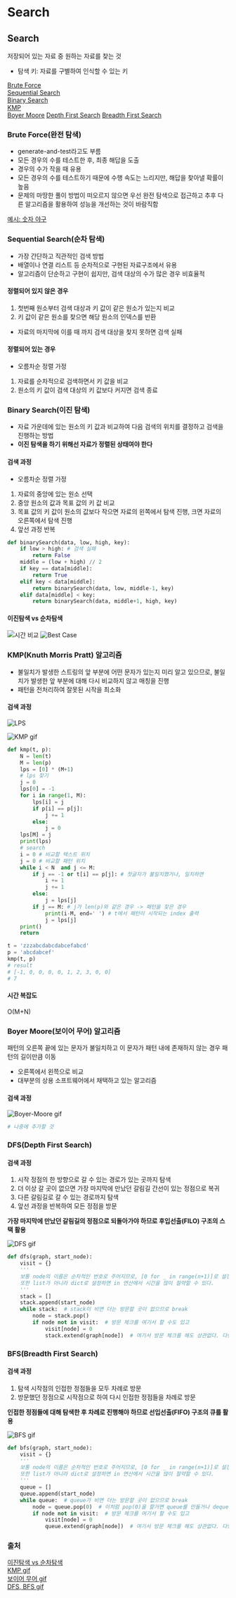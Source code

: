 # Search

## Search
저장되어 있는 자료 중 원하는 자료를 찾는 것
- 탐색 키: 자료를 구별하여 인식할 수 있는 키

[Brute Force](#brute-force완전-탐색)  
[Sequential Search](#sequential-search순차-탐색)  
[Binary Search](#binary-search이진-탐색)  
[KMP](#kmpknuth-morris-pratt-알고리즘)  
[Boyer Moore](#boyer-moore보이어-무어-알고리즘)
[Depth First Search](#dfsdepth-first-search)
[Breadth First Search](#bfsbreadth-first-search)

### Brute Force(완전 탐색)
- generate-and-test라고도 부름
- 모든 경우의 수를 테스트한 후, 최종 해답을 도출
- 경우의 수가 작을 때 유용
- 모든 경우의 수를 테스트하기 때문에 수행 속도는 느리지만, 해답을 찾아낼 확률이 높음
- 문제의 마땅한 풀이 방법이 떠오르지 않으면 우선 완전 탐색으로 접근하고 추후 다른 알고리즘을 활용하여 성능을 개선하는 것이 바람직함

[예시: 숫자 야구](https://www.acmicpc.net/problem/2503)

### Sequential Search(순차 탐색)
- 가장 간단하고 직관적인 검색 방법
- 배열이나 연결 리스트 등 순차적으로 구현된 자료구조에서 유용
- 알고리즘이 단순하고 구현이 쉽지만, 검색 대상의 수가 많은 경우 비효율적

#### 정렬되어 있지 않은 경우
1. 첫번째 원소부터 검색 대상과 키 값이 같은 원소가 있는지 비교
2. 키 값이 같은 원소를 찾으면 해당 원소의 인덱스를 반환
- 자료의 마지막에 이를 때 까지 검색 대상을 찾지 못하면 검색 실패

#### 정렬되어 있는 경우
- 오름차순 정렬 가정
1. 자료를 순차적으로 검색하면서 키 값을 비교
2. 원소의 키 값이 검색 대상의 키 값보다 커지면 검색 종료

### Binary Search(이진 탐색)
- 자료 가운데에 있는 원소의 키 값과 비교하여 다음 검색의 위치를 결정하고 검색을 진행하는 방법
- **이진 탐색을 하기 위해선 자료가 정렬된 상태여야 한다**

#### 검색 과정
- 오름차순 정렬 가정
1. 자료의 중앙에 있는 원소 선택
2. 중앙 원소의 값과 목표 값의 키 값 비교
3. 목표 값의 키 값이 원소의 값보다 작으면 자료의 왼쪽에서 탐색 진행, 크면 자료의 오른쪽에서 탐색 진행
4. 앞선 과정 반복

```python
def binarySearch(data, low, high, key):
    if low > high: # 검색 실패
        return False
    middle = (low + high) // 2
    if key == data[middle]:
        return True
    elif key < data[middle]:
        return binarySearch(data, low, middle-1, key)
    elif data[middle] < key:
        return binarySearch(data, middle+1, high, key)

```
#### 이진탐색 vs 순차탐색
![시간 비교](https://www.mathwarehouse.com/programming/images/binary-vs-linear-search/binary-and-linear-search-animations.gif)
![Best Case](https://www.mathwarehouse.com/programming/images/binary-vs-linear-search/linear-vs-binary-search-best-case.gif)


### KMP(Knuth Morris Pratt)  알고리즘
- 불일치가 발생한 스트링의 앞 부분에 어떤 문자가 있는지 미리 알고 있으므로, 불일치가 발생한 앞 부분에 대해 다시 비교하지 않고 매칭을 진행
- 패턴을 전처리하여 잘못된 시작을 최소화
#### 검색 과정
![LPS](https://miro.medium.com/v2/resize:fit:720/format:webp/1*OIb4erqMedwaze8aTUi9gw.gif)

![KMP gif](https://velog.velcdn.com/images/junhok82/post/f3d31545-01f3-43e0-87ad-bd607ec589f2/kmp.gif)
<!-- gif 찾아서 넣어놓기 -->


```python
def kmp(t, p):
    N = len(t)
    M = len(p)
    lps = [0] * (M+1)
    # lps 찾기
    j = 0
    lps[0] = -1
    for i in range(1, M):
        lps[i] = j
        if p[i] == p[j]:
            j += 1
        else:
            j = 0
    lps[M] = j
    print(lps)
    # search
    i = 0 # 비교할 텍스트 위치
    j = 0 # 비교할 패턴 위치
    while i < N  and j <= M:
        if j == -1 or t[i] == p[j]: # 첫글자가 불일치했거나, 일치하면
            i += 1
            j += 1
        else:
            j = lps[j]
        if j == M: # j가 len(p)와 같은 경우 -> 패턴을 찾은 경우
            print(i-M, end=' ') # t에서 패턴이 시작되는 index 출력
            j = lps[j]
    print()
    return

t = 'zzzabcdabcdabcefabcd'
p = 'abcdabcef'
kmp(t, p)
# result
# [-1, 0, 0, 0, 0, 1, 2, 3, 0, 0]
# 7
```
<!-- https://velog.io/@junhok82/KMP
https://towardsdatascience.com/pattern-search-with-the-knuth-morris-pratt-kmp-algorithm-8562407dba5b 참고해서 다시 정리 -->
#### 시간 복잡도
O(M+N)

### Boyer Moore(보이어 무어) 알고리즘
패턴의 오른쪽 끝에 있는 문자가 불일치하고 이 문자가 패턴 내에 존재하지 않는 경우 패턴의 길이만큼 이동
- 오른쪽에서 왼쯕으로 비교
- 대부분의 상용 소프트웨어에서 채택하고 있는 알고리즘
#### 검색 과정
![Boyer-Moore gif](https://1104616303-files.gitbook.io/~/files/v0/b/gitbook-x-prod.appspot.com/o/spaces%2F-MTi055M1rv010z1nQle%2Fuploads%2Fgit-blob-3a3ddea1cb8187bd27cc541c64c2c3fc70485196%2FGIF%202021-02-19%20%EC%98%A4%ED%9B%84%2012-10-53.gif?alt=media)
```python
# 나중에 추가할 것
```
<!-- gif 찾아서 넣어놓기 -->

### DFS(Depth First Search)
#### 검색 과정
1. 시작 정점의 한 방향으로 갈 수 있는 경로가 있는 곳까지 탐색
2. 더 이상 갈 곳이 없으면 가장 마지막에 만났던 갈림길 간선이 있는 정점으로 복귀
3. 다른 갈림길로 갈 수 있는 경로까지 탐색
4. 앞선 과정을 반복하여 모든 정점을 방문  

**가장 마지막에 만났던 갈림길의 정점으로 되돌아가야 하므로 후입선출(FILO) 구조의 스택 활용**

![DFS gif](https://velog.velcdn.com/images%2Fhiminhee%2Fpost%2F6a5f8969-1d9f-4df3-a5ba-33f8fa5e3ca4%2FDFS.gif)
```python
def dfs(graph, start_node):
    visit = {}
    '''
    보통 node의 이름은 순차적인 번호로 주어지므로, [0 for _ in range(n+1)]로 설정하기도 한다.
    또한 list가 아니라 dict로 설정하면 in 연산에서 시간을 많이 절약할 수 있다.
    '''
    stack = []
    stack.append(start_node)
    while stack:  # stack이 비면 더는 방문할 곳이 없으므로 break
        node = stack.pop()
        if node not in visit:  # 방문 체크를 여기서 할 수도 있고
            visit[node] = 0
            stack.extend(graph[node])  # 여기서 방문 체크를 해도 상관없다. 다만 extend 말고 append같은 함수를 써야겠지
```
### BFS(Breadth First Search)
#### 검색 과정
1. 탐색 시작점의 인접한 정점들을 모두 차례로 방문
2. 방문했던 정점으로 시작점으로 하여 다시 인접한 정점들을 차례로 방문

**인접한 정점들에 대해 탐색한 후 차례로 진행해야 하므로 선입선출(FIFO) 구조의 큐를 활용**

![BFS gif](https://velog.velcdn.com/images%2Fhiminhee%2Fpost%2F89922593-68b6-4805-a636-53bdfd312140%2FBFS.gif)
```python
def bfs(graph, start_node):
    visit = {}
    '''
    보통 node의 이름은 순차적인 번호로 주어지므로, [0 for _ in range(n+1)]로 설정하기도 한다.
    또한 list가 아니라 dict로 설정하면 in 연산에서 시간을 많이 절약할 수 있다.
    '''
    queue = []
    queue.append(start_node)
    while queue:  # queue가 비면 더는 방문할 곳이 없으므로 break
        node = queue.pop(0)  # 이처럼 pop(0)을 할거면 queue를 만들거나 deque를 활용하자
        if node not in visit:  # 방문 체크를 여기서 할 수도 있고
            visit[node] = 0
            queue.extend(graph[node])  # 여기서 방문 체크를 해도 상관없다. 다만 extend 말고 append같은 함수를 써야겠지
```

### 출처
[이진탐색 vs 순차탐색](https://www.mathwarehouse.com/)  
[KMP gif](https://velog.io/@junhok82/KMP)  
[보이어 무어 gif](https://til.hyunjin.space/algorithm/boyer-moore-horspool-algorithm)  
[DFS, BFS gif](https://velog.io/@himinhee/%EC%95%8C%EA%B3%A0%EB%A6%AC%EC%A6%98-DFS%EA%B9%8A%EC%9D%B4-%EC%9A%B0%EC%84%A0-%ED%83%90%EC%83%89-BFS%EB%84%88%EB%B9%84-%EC%9A%B0%EC%84%A0-%ED%83%90%EC%83%89)